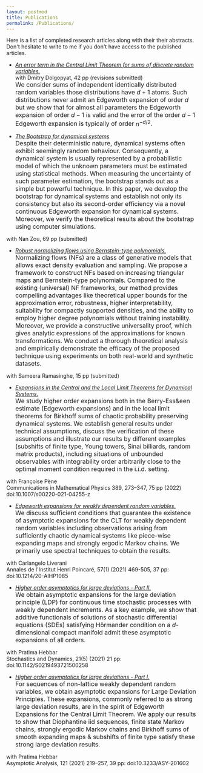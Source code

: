 ```yaml
---
layout: postmod     
title: Publications             
permalink: /Publications/          
---
```

Here is a list of completed research articles along with their their abstracts. Don't hesitate to write to me if you don't have access to the published articles.       

- <a href="otherfiles/EdgeManyAtoms.pdf"><em>An error term in the Central Limit Theorem for sums of discrete random variables.</em></a><br>
with Dmitry Dolgopyat, 42 pp (revisions submitted)<br>
<font size = "3">We consider sums of independent identically distributed random variables those distributions have $d+1$ atoms. Such distributions never admit an Edgeworth expansion of order $d$ but we show that for almost all parameters the Edgeworth expansion of order $d-1$ is valid and the error of the order $d-1$ Edgeworth expansion is typically of order $n^{-d/2}$.</font>   

- <a href="https://arxiv.org/abs/2108.08461"><em>The Bootstrap for dynamical systems</em></a>     
<font size = "3">Despite their deterministic nature, dynamical systems often exhibit seemingly random behaviour. Consequently, a dynamical system is usually represented by a probabilistic model of which the unknown parameters must be estimated using statistical methods. When measuring the uncertainty of such parameter estimation, the bootstrap stands out as a simple but powerful technique. In this paper, we develop the bootstrap for dynamical systems and establish not only its consistency but also its second-order efficiency via a novel continuous Edgeworth expansion for dynamical systems. Moreover, we verify the theoretical results about the bootstrap using computer simulations.</font>         

with Nan Zou, 69 pp (submitted)<br>   

- <a href="https://arxiv.org/abs/2102.03509"><em>Robust normalizing flows using Bernstein-type polynomials.</em></a>             
<font size = "3">Normalizing flows (NFs) are a class of generative models that allows exact density evaluation and sampling. We propose a framework to construct NFs based on increasing triangular maps and Bernstein-type polynomials. Compared to the existing (universal) NF frameworks, our method provides compelling advantages like theoretical upper bounds for the approximation error, robustness, higher interpretability, suitability for compactly supported densities, and the ability to employ higher degree polynomials without training instability. Moreover, we provide a constructive universality proof, which gives analytic expressions of the approximations for known transformations. We conduct a thorough theoretical analysis and empirically demonstrate the efficacy of the proposed technique using experiments on both real-world and synthetic datasets.</font>               

with Sameera Ramasinghe, 15 pp (submitted)<br>                                                             

- <a href="https://arxiv.org/pdf/2008.08726.pdf"><em>Expansions in the Central and the Local Limit Theorems for Dynamical Systems.</em></a>        
<font size = "3">We study higher order expansions both in the Berry-Ess&een estimate (Edgeworth expansions) and in the local limit theorems for Birkhoff sums of chaotic probability preserving dynamical systems. We establish general results under technical assumptions, discuss the verification of these assumptions and illustrate our results by different examples (subshifts of finite type, Young towers, Sinai billiards, random matrix products), including situations of unbounded observables with integrability order arbitrarily close to the optimal moment condition required in the i.i.d. setting.</font>         

with Fran&ccedil;oise P&egrave;ne <br> Communications in Mathematical Physics 389, 273–347, 75 pp (2022) doi:10.1007/s00220-021-04255-z <br>              
                     
- <a href="https://arxiv.org/abs/1803.07667"><em>Edgeworth expansions for weakly dependent random variables.</em></a>      
<font size = "3">We discuss sufficient conditions that guarantee the existence of asymptotic expansions for the CLT for weakly dependent random variables including observations arising from sufficiently chaotic dynamical systems like piece-wise expanding maps and strongly ergodic Markov chains. We primarily use spectral techniques to obtain the results.</font>                

with Carlangelo Liverani <br> Annales de l'Institut Henri Poincar&eacute;, 57(1) (2021) 469-505, 37 pp: doi:10.1214/20-AIHP1085 <br>                   
                         
- <a href="https://arxiv.org/abs/1907.11655"><em>Higher order asymptotics for large deviations - Part II.</em></a>      
<font size = "3">We obtain asymptotic expansions for the large deviation principle (LDP) for continuous time stochastic processes with weakly dependent increments. As a key example, we show that additive functionals of solutions of stochastic differential equations (SDEs) satisfying H&ouml;rmander condition on a <i>d</i>-dimensional compact manifold admit these asymptotic expansions of all orders.</font>                   

with Pratima Hebbar<br> Stochastics and Dynamics, 21(5) (2021) 21 pp: doi:10.1142/S0219493721500258 <br>                               

- <a href="https://arxiv.org/abs/1811.06793"><em>Higher order asymptotics for large deviations - Part I.</em></a>          
<font size = "3">For sequences of non-lattice weakly dependent random variables, we obtain asymptotic expansions for Large Deviation Principles. These expansions, commonly referred to as strong large deviation results, are in the spirit of Edgeworth Expansions for the Central Limit Theorem. We apply our results to show that Diophantine iid sequences, finite state Markov chains, strongly ergodic Markov chains and Birkhoff sums of smooth expanding maps & subshifts of finite type satisfy these strong large deviation results.</font>       

with Pratima Hebbar <br> Asymptotic Analysis, 121 (2021) 219–257, 39 pp: doi:10.3233/ASY-201602 <br>       
                                      
